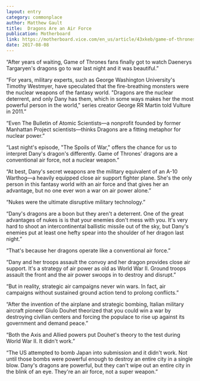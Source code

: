 ```yaml
---
layout: entry
category: commonplace
author: Matthew Gault
title:  Dragons Are an Air Force
publication: Motherboard
link: https://motherboard.vice.com/en_us/article/43xkeb/game-of-thrones-dragons-arent-nukes-theyre-an-air-force
date: 2017-08-08
---
```


“After years of waiting, Game of Thrones fans finally got to watch Daenerys Targaryen's dragons go to war last night and it was beautiful.”

“For years, military experts, such as George Washington University's Timothy Westmyer, have speculated that the fire-breathing monsters were the nuclear weapons of the fantasy world. "Dragons are the nuclear deterrent, and only Dany has them, which in some ways makes her the most powerful person in the world," series creator George RR Martin told Vulture in 2011.”

“Even The Bulletin of Atomic Scientists—a nonprofit founded by former Manhattan Project scientists—thinks Dragons are a fitting metaphor for nuclear power.”

“Last night's episode, "The Spoils of War," offers the chance for us to interpret Dany's dragon's differently. Game of Thrones' dragons are a conventional air force, not a nuclear weapon.”

“At best, Dany's secret weapons are the military equivalent of an A-10 Warthog—a heavily equipped close air support fighter plane. She's the only person in this fantasy world with an air force and that gives her an advantage, but no one ever won a war on air power alone.”

“Nukes were the ultimate disruptive military technology.”

“Dany's dragons are a boon but they aren't a deterrent. One of the great advantages of nukes is is that your enemies don't mess with you. It's very hard to shoot an intercontinental ballistic missile out of the sky, but Dany's enemies put at least one hefty spear into the shoulder of her dragon last night.”

“That's because her dragons operate like a conventional air force.”

“Dany and her troops assault the convoy and her dragon provides close air support. It's a strategy of air power as old as World War II. Ground troops assault the front and the air power swoops in to destroy and disrupt.”

“But in reality, strategic air campaigns never win wars. In fact, air campaigns without sustained ground action tend to prolong conflicts.”

“After the invention of the airplane and strategic bombing, Italian military aircraft pioneer Giulo Douhet theorized that you could win a war by destroying civilian centers and forcing the populace to rise up against its government and demand peace.”

“Both the Axis and Allied powers put Douhet's theory to the test during World War II. It didn't work.”

“The US attempted to bomb Japan into submission and it didn't work. Not until those bombs were powerful enough to destroy an entire city in a single blow. Dany's dragons are powerful, but they can't wipe out an entire city in the blink of an eye. They're an air force, not a super weapon.”
